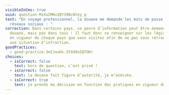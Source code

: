 ```yaml
---
visibleInCms: true
uuid: question-MzXuZMHu1BY39BcNtey_q
text: "En voyage professionnel, la douane me demande les mots de passe de mes
  réseaux sociaux : "
correction: Dans certains pays, ce genre d’information peut être demandé par la
  douane, mais pas dans tous ! Il faut donc se renseigner sur les législations
  en vigueur de chaque pays que vous visitez afin de ne pas vous retrouver dans
  une situation d’infraction.
goodPractices:
  - good-practice-3mIJouHs-IFXdXo5QTOKr
choices:
  - isCorrect: false
    text: hors de question, c’est privé !
  - isCorrect: false
    text: la douane fait figure d’autorité, je m’exécute.
  - isCorrect: true
    text: je prends ma décision en fonction des pratiques en vigueur du pays visité.
---
```

